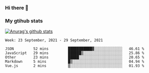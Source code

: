 ### Hi there 👋

### My gtihub stats

[![Anurag's github stats](https://github-readme-stats.vercel.app/api?username=gaozhidong)](https://github.com/gaozhidong/github-readme-stats)

<!--START_SECTION:waka-->
```text
Week: 23 September, 2021 - 29 September, 2021

JSON         52 mins         ███████████▓░░░░░░░░░░░░░   46.61 % 
JavaScript   29 mins         ██████▒░░░░░░░░░░░░░░░░░░   25.86 % 
Other        23 mins         █████░░░░░░░░░░░░░░░░░░░░   20.65 % 
Markdown     5 mins          █▒░░░░░░░░░░░░░░░░░░░░░░░   04.94 % 
Vue.js       2 mins          ▒░░░░░░░░░░░░░░░░░░░░░░░░   01.93 % 
```
<!--END_SECTION:waka-->